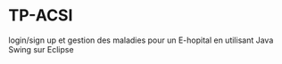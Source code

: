 # TP-ACSI
login/sign up et gestion des maladies pour un E-hopital en utilisant Java Swing sur Eclipse
